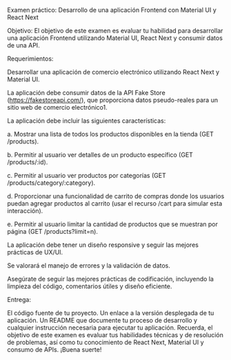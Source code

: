 Examen práctico: Desarrollo de una aplicación Frontend con Material UI y React Next

Objetivo: El objetivo de este examen es evaluar tu habilidad para desarrollar una aplicación Frontend utilizando Material UI, React Next y consumir datos de una API.

Requerimientos:

Desarrollar una aplicación de comercio electrónico utilizando React Next y Material UI.

La aplicación debe consumir datos de la API Fake Store (https://fakestoreapi.com/), que proporciona datos pseudo-reales para un sitio web de comercio electrónico​1​.

La aplicación debe incluir las siguientes características:

a. Mostrar una lista de todos los productos disponibles en la tienda (GET /products).

b. Permitir al usuario ver detalles de un producto específico (GET /products/:id).

c. Permitir al usuario ver productos por categorías (GET /products/category/:category).

d. Proporcionar una funcionalidad de carrito de compras donde los usuarios puedan agregar productos al carrito (usar el recurso /cart para simular esta interacción).

e. Permitir al usuario limitar la cantidad de productos que se muestran por página (GET /products?limit=n).

La aplicación debe tener un diseño responsive y seguir las mejores prácticas de UX/UI.

Se valorará el manejo de errores y la validación de datos.

Asegúrate de seguir las mejores prácticas de codificación, incluyendo la limpieza del código, comentarios útiles y diseño eficiente.

Entrega:

El código fuente de tu proyecto.
Un enlace a la versión desplegada de tu aplicación.
Un README que documente tu proceso de desarrollo y cualquier instrucción necesaria para ejecutar tu aplicación.
Recuerda, el objetivo de este examen es evaluar tus habilidades técnicas y de resolución de problemas, así como tu conocimiento de React Next, Material UI y consumo de APIs. ¡Buena suerte!
